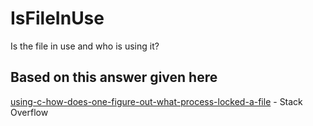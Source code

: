 # IsFileInUse
Is the file in use and who is using it?

## Based on this answer given here
[using-c-how-does-one-figure-out-what-process-locked-a-file](https://stackoverflow.com/questions/860656/using-c-how-does-one-figure-out-what-process-locked-a-file) - Stack Overflow
